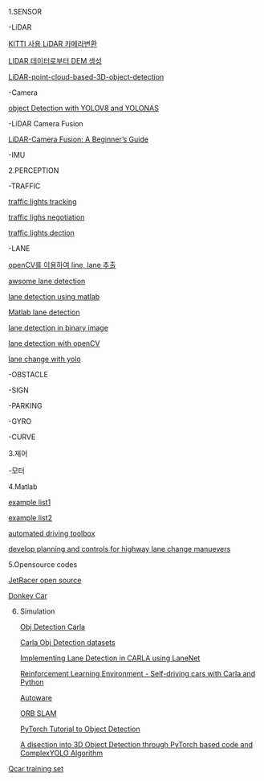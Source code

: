 1.SENSOR

  -LiDAR

  [KITTI 사용 LiDAR 카메라변환](https://darkpgmr.tistory.com/190)

  [LIDAR 데이터로부터 DEM 생성](https://docs.qgis.org/3.34/ko/docs/training_manual/forestry/basic_lidar.html)

  [LiDAR-point-cloud-based-3D-object-detection](https://github.com/RobuRishabh/LiDAR-point-cloud-based-3D-object-detection/blob/main/Project.ipynb)
    
  -Camera
  
  [object Detection with YOLOV8 and YOLONAS](https://medium.com/@Mert.A/how-to-use-yolov8-and-yolo-nas-for-object-detection-8c5893939480)

  -LiDAR Camera Fusion
  
  [LiDAR-Camera Fusion: A Beginner’s Guide](https://medium.com/@shashankag14/lidar-camera-fusion-a-short-guide-34115a3055da)
   
  -IMU
  

    

2.PERCEPTION

  -TRAFFIC

  [traffic lights tracking](https://github.com/RomeroRodriguezD/Traffic-Lights-Tracking-and-Color-Detection-OpenCV)

  [traffic lighs negotiation](https://kr.mathworks.com/help/mpc/ug/traffic-light-negotiation.html)

  [traffic lights dection](https://dev.to/andreygermanov/a-practical-introduction-to-object-detection-with-yolov8-neural-network-3n8c)
  
  -LANE

  [openCV를 이용하여 line, lane 추출](https://soheeeep.tistory.com/16)

  [awsome lane detection](https://docs.qgis.org/3.34/ko/docs/training_manual/forestry/basic_lidar.html)

  [lane detection using matlab](https://github.com/ysshah95/Lane-Detection-using-MATLAB)

  [Matlab lane detection](https://kr.mathworks.com/help/hdlcoder/ug/lane-detection.html)

  [lane detection in binary image](https://stackoverflow.com/questions/43794478/lane-detection-in-a-binary-image-formed-by-cloud-points)

  [lane detection with openCV](https://medium.com/@mrhwick/simple-lane-detection-with-opencv-bfeb6ae54ec0)

  [lane change with yolo](https://medium.com/@karthishido/mastering-object-tracking-a-deep-dive-into-python-yolov8-and-opencv-b03d655f804a)

  -OBSTACLE
 
  -SIGN
    
  -PARKING
 
  -GYRO
  
  -CURVE
  
3.제어

  -모터

4.Matlab

[example list1](https://kr.mathworks.com/help/driving/examples.html?category=planning-and-control&exampleproduct=all)

[example list2](https://kr.mathworks.com/help/driving/examples.html?category=detection-and-tracking&s_tid=CRUX_topnav)

[automated driving toolbox](https://kr.mathworks.com/products/automated-driving.html)

[develop planning and controls for highway lane change manuevers](https://kr.mathworks.com/videos/develop-planning-and-controls-for-highway-lane-change-maneuvers-1593449190848.html)



5.Opensource codes

  [JetRacer open source](https://github.com/NVIDIA-AI-IOT/jetracer)
  
  [Donkey Car](https://docs.donkeycar.com/)

6. Simulation
   
   [Obj Detection Carla](https://github.com/stemsgrpy/Object-Detection-for-CARLA-Driving-Simulator-by-using-YOLOv4)
   
   [Carla Obj Detection datasets](https://github.com/DanielHfnr/Carla-Object-Detection-Dataset)
   
   [Implementing Lane Detection in CARLA using LaneNet](https://medium.com/@diazoangga/implementing-lane-detection-in-carla-using-lanenet-330d8fd8720c)
   
   [Reinforcement Learning Environment - Self-driving cars with Carla and Python](https://pythonprogramming.net/reinforcement-learning-environment-self-driving-autonomous-cars-carla-python/)
   
   [Autoware](https://github.com/autowarefoundation/autoware)
   
   [ORB SLAM](https://github.com/raulmur/ORB_SLAM)

   [PyTorch Tutorial to Object Detection](https://github.com/sgrvinod/a-PyTorch-Tutorial-to-Object-Detection/tree/master)
   
   [A disection into 3D Object Detection through PyTorch based code and ComplexYOLO Algorithm](https://medium.com/@abdulhaq.ah/a-disection-into-3d-object-detection-through-pytorch-based-code-and-complexyolo-algorithm-d45cceab4570)

[Qcar training set](https://universe.roboflow.com/dajeon-university/q-car-0328/dataset/2)


